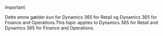 > [!IMPORTANT]
> <span data-ttu-id="e280d-101">Dette emne gælder kun for Dynamics 365 for Retail og Dynamics 365 for Finance and Operations.</span><span class="sxs-lookup"><span data-stu-id="e280d-101">This topic applies to Dynamics 365 for Retail and Dynamics 365 for Finance and Operations.</span></span>
